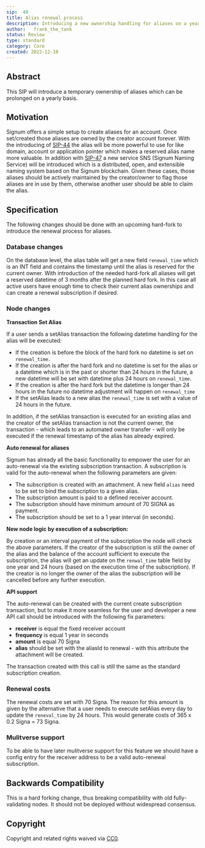 ```yaml
---
sip:  48
title: Alias renewal process
description: Introducing a new ownership handling for aliases on a yearly basis
author:   frank_the_tank
status: Review
type: standard
category: Core
created: 2022-12-10
---
```

## Abstract
This SIP will introduce a temporary ownership of aliases which can be prolonged on a yearly basis.

## Motivation
Signum offers a simple setup to create aliases for an account. Once set/created those aliases are owned by the creator account forever. With the introducing of [SIP-44](sip-44.md)  the alias will be more powerful to use for like domain, account  or application pointer which makes a reserved alias name more valuable. In addition with [SIP-47](sip-44.md)  a new service SNS (Signum Naming Service) will be introduced which is a distributed, open, and extensible naming system based on the Signum blockchain. Given these cases, those aliases should be actively maintained by the creator/owner to flag those aliases are in use by them, otherwise another user should be able to claim the alias.

## Specification
The following changes should be done with an upcoming hard-fork to introduce the renewal process for aliases.

### Database changes
On the database level, the alias table will get a new field `renewal_time` which is an INT field and contains the timestamp until the alias is reserved for the current owner. With introduction of the needed hard-fork all aliases will get a reserved datetime of 3 months after the planned hard fork. In this case all active users have enough time to check their current alias ownerships and can create a renewal subscription if desired.

### Node changes
**Transaction Set Alias**

If a user sends a setAlias transaction the following datetime handling for the alias will be executed:
 - If the creation is before the block of the hard fork no datetime is set on `renewal_time`.
 - If the creation is after the hard fork and no datetime is set for the alias or a datetime which is in the past or shorter than 24 hours in the future, a new datetime will be set with datetime plus 24 hours on `renewal_time`.
 - If the creation is after the hard fork but  the datetime is longer than 24 hours in the future no datetime adjustment will happen on `renewal_time`
 - If the setAlias leads to a new alias the `renewal_time` is set with a value of 24 hours in the future.

In addition, if the setAlias transaction is executed for an existing alias and the creator of the setAlias transaction is not the current owner, the transaction - which leads to an automated owner transfer -  will only be executed if the renewal timestamp of the alias has already expired.

**Auto renewal for aliases**

Signum has already all the basic functionality to empower the user for an auto-renewal via the existing subscription transaction. A subscription is valid for the auto-renewal when the following parameters are given:

- The subscription is created with an attachment. A new field `alias` need to be set to bind the subscription to a given alias.
- The subscription amount is paid to a defined receiver account.
- The subscription should have minimum amount of 70 SIGNA as payment.
- The subscription should be set to a 1 year interval (in seconds).

**New node logic by execution of a subscription:**

By creation or an interval payment of the subscription the node will check the above parameters. If the creator of the subscription is still the owner of the alias and the balance of the account sufficient to execute the subscription, the alias will get an update on the  `renwal_time` table field by one year and 24 hours (based on the execution time of the subscription). If the creator is no longer the owner of the alias the subscription will be cancelled before any further execution.

**API support**

The auto-renewal can be created with the current create subscription transaction, but to make it more seamless for the user and developer a new API call should be introduced with the following fix parameters:

- **receiver** is equal the fixed receiver account
- **frequency** is equal 1 year in seconds
- **amount** is equal 70 Signa
- **alias** should be set with the aliasId to renewal - with this attribute the attachment will be created.

The transaction created with this call is still the same as the standard subscription creation.


###  Renewal costs
The renewal costs are set with 70 Signa. The reason for this amount is given by the alternative that a user needs to execute setAlias every day to update the `reneval_time` by 24 hours. This would generate costs of 365 x 0.2 Signa = 73 Signa. 

### Mulitverse support
To be able to have later mulitverse support for this feature we should have a config entry for the receiver address to be a valid auto-renewal subscription.

## Backwards Compatibility  
This is a hard forking change, thus breaking compatibility with old fully-validating nodes. It should not be deployed without widespread consensus. 

## Copyright
Copyright and related rights waived via [CC0](https://creativecommons.org/publicdomain/zero/1.0/).
